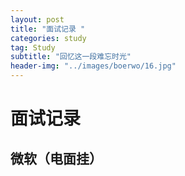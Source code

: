 ```yaml
---
layout: post
title: "面试记录 "
categories: study
tag: Study 
subtitle: "回忆这一段难忘时光"
header-img: "../images/boerwo/16.jpg"
---
```


# 面试记录

## 微软（电面挂）


